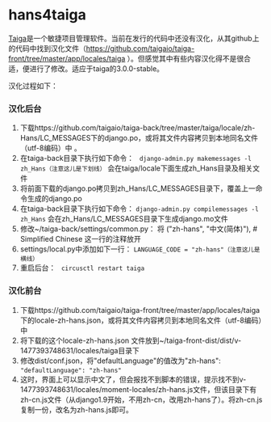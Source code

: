 # hans4taiga

[Taiga](https://taiga.io/)是一个敏捷项目管理软件。当前在发行的代码中还没有汉化，从其github上的代码中找到汉化文件（https://github.com/taigaio/taiga-front/tree/master/app/locales/taiga ）。但感觉其中有些内容汉化得不是很合适，便进行了修改。适应于taiga的3.0.0-stable。

汉化过程如下：
### 汉化后台
1. 下载https://github.com/taigaio/taiga-back/tree/master/taiga/locale/zh-Hans/LC_MESSAGES下的django.po，或将其文件内容拷贝到本地同名文件（utf-8编码）中 。
2.  在taiga-back目录下执行如下命令：
` django-admin.py makemessages -l zh_Hans（注意这儿是下划线）`
会在taiga/locale下面生成zh_Hans目录及相关文件
3. 将前面下载的django.po拷贝到zh_Hans/LC_MESSAGES目录下，覆盖上一命令生成的django.po
4.  在taiga-back目录下执行如下命令：
`django-admin.py compilemessages -l zh_Hans`
会在zh_Hans/LC_MESSAGES目录下生成django.mo文件
5. 修改~/taiga-back/settings/common.py：
将 ("zh-hans", "中文(简体)"),  # Simplified Chinese 这一行的注释放开
6. settings/local.py中添加如下一行：
`LANGUAGE_CODE = "zh-hans"（注意这儿是横线）`
7. 重启后台：
` circusctl restart taiga`

### 汉化前台
1. 下载https://github.com/taigaio/taiga-front/tree/master/app/locales/taiga下的locale-zh-hans.json，或将其文件内容拷贝到本地同名文件（utf-8编码）中
2.  将下载的这个locale-zh-hans.json 文件放到~/taiga-front-dist/dist/v-1477393748631/locales/taiga目录下
3.  修改dist/conf.json，将"defaultLanguage"的值改为"zh-hans":
`"defaultLanguage": "zh-hans"`
4.  这时，界面上可以显示中文了，但会报找不到脚本的错误，提示找不到v-1477393748631/locales/moment-locales/zh-hans.js文件，但该目录下有zh-cn.js文件（从django1.9开始，不用zh-cn，改用zh-hans了）。将zh-cn.js复制一份，改名为zh-hans.js即可。


